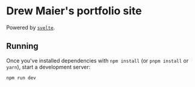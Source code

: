 # Drew Maier's portfolio site

Powered by [`svelte`](https://svelte.dev/).

## Running

Once you've installed dependencies with `npm install` (or `pnpm install` or `yarn`), start a development server:

```bash
npm run dev
```
